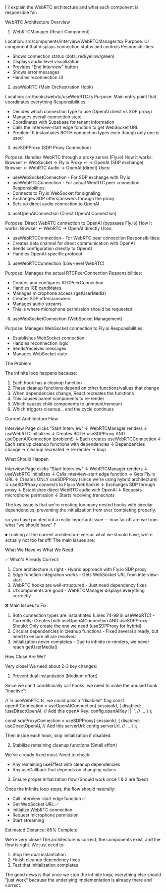 I'll explain the WebRTC architecture and what each component is responsible for:

  WebRTC Architecture Overview

  1. WebRTCManager (React Component)

  Location: src/components/interview/WebRTCManager.tsx
  Purpose: UI component that displays connection status and controls
  Responsibilities:
  - Shows connection status (dots: red/yellow/green)
  - Displays audio level visualization
  - Provides "End Interview" button
  - Shows error messages
  - Handles reconnection UI

  2. useWebRTC (Main Orchestration Hook)

  Location: src/hooks/webrtc/useWebRTC.ts
  Purpose: Main entry point that coordinates everything
  Responsibilities:
  - Decides which connection type to use (OpenAI direct vs SDP proxy)
  - Manages overall connection state
  - Coordinates with Supabase for tenant information
  - Calls the interview-start edge function to get WebSocket URL
  - Problem: It instantiates BOTH connection types even though only one is used

  3. useSDPProxy (SDP Proxy Connection)

  Purpose: Handles WebRTC through a proxy server (Fly.io)
  How it works:
  Browser ← WebSocket → Fly.io Proxy ← → OpenAI
           (SDP exchange)
  Browser ← WebRTC Audio → OpenAI (direct)
  Uses:
  - useWebSocketConnection - For SDP exchange with Fly.io
  - useWebRTCConnection - For actual WebRTC peer connection
  Responsibilities:
  - Connects to Fly.io WebSocket for signaling
  - Exchanges SDP offers/answers through the proxy
  - Sets up direct audio connection to OpenAI

  4. useOpenAIConnection (Direct OpenAI Connection)

  Purpose: Direct WebRTC connection to OpenAI (bypasses Fly.io)
  How it works:
  Browser ← WebRTC → OpenAI directly
  Uses:
  - useWebRTCConnection - For WebRTC peer connection
  Responsibilities:
  - Creates data channel for direct communication with OpenAI
  - Sends configuration directly to OpenAI
  - Handles OpenAI-specific protocol

  5. useWebRTCConnection (Low-level WebRTC)

  Purpose: Manages the actual RTCPeerConnection
  Responsibilities:
  - Creates and configures RTCPeerConnection
  - Handles ICE candidates
  - Manages microphone access (getUserMedia)
  - Creates SDP offers/answers
  - Manages audio streams
  - This is where microphone permission should be requested

  6. useWebSocketConnection (WebSocket Management)

  Purpose: Manages WebSocket connection to Fly.io
  Responsibilities:
  - Establishes WebSocket connection
  - Handles reconnection logic
  - Sends/receives messages
  - Manages WebSocket state

  The Problem

  The infinite loop happens because:

  1. Each hook has a cleanup function
  2. These cleanup functions depend on other functions/values that change
  3. When dependencies change, React recreates the functions
  4. This causes parent components to re-render
  5. Which causes child components to unmount/remount
  6. Which triggers cleanup... and the cycle continues

  Current Architecture Flow

  Interview Page clicks "Start Interview"
      ↓
  WebRTCManager renders
      ↓
  useWebRTC initializes
      ↓
  Creates BOTH useSDPProxy AND useOpenAIConnection (problem!)
      ↓
  Each creates useWebRTCConnection
      ↓
  Each sets up cleanup functions with dependencies
      ↓
  Dependencies change → cleanup recreated → re-render → loop

  What Should Happen

  Interview Page clicks "Start Interview"
      ↓
  WebRTCManager renders
      ↓
  useWebRTC initializes
      ↓
  Calls interview-start edge function → Gets Fly.io URL
      ↓
  Creates ONLY useSDPProxy (since we're using hybrid architecture)
      ↓
  useSDPProxy connects to Fly.io WebSocket
      ↓
  Exchanges SDP through proxy
      ↓
  Establishes direct WebRTC audio with OpenAI
      ↓
  Requests microphone permission
      ↓
  Starts receiving transcripts

  The key issue is that we're creating too many nested hooks with circular dependencies, preventing the initialization from ever completing properly.



  so you have pointed out a really important issue -- how far off are we from what "we should have" ?

⏺ Looking at the current architecture versus what we should have, we're actually not too far off! The main issues are:

  What We Have vs What We Need

  ✅ What's Already Correct:

  1. Core architecture is right - Hybrid approach with Fly.io SDP proxy
  2. Edge function integration works - Gets WebSocket URL from interview-start
  3. WebRTC hooks are well-structured - Just need dependency fixes
  4. UI components are good - WebRTCManager displays everything correctly

  ❌ Main Issues to Fix:

  1. Both connection types are instantiated (Lines 74-99 in useWebRTC)
    - Currently: Creates both useOpenAIConnection AND useSDPProxy
    - Should: Only create the one we need (useSDPProxy for hybrid)
  2. Circular dependencies in cleanup functions
    - Fixed several already, but need to ensure all are resolved
  3. Initialization never completes
    - Due to infinite re-renders, we never reach getUserMedia()

  How Close Are We?

  Very close! We need about 2-3 key changes:

  1. Prevent dual instantiation (Medium effort)

  Since we can't conditionally call hooks, we need to make the unused hook "inactive":

  // In useWebRTC.ts, we could pass a "disabled" flag
  const openAIConnection = useOpenAIConnection(
    sessionId,
    {
      disabled: !useDirectOpenAI, // Add this
      openAIKey: config.openAIKey || '',
      // ...
    }
  );

  const sdpProxyConnection = useSDPProxy(
    sessionId,
    {
      disabled: useDirectOpenAI, // Add this
      serverUrl: config.serverUrl,
      // ...
    }
  );

  Then inside each hook, skip initialization if disabled.

  2. Stabilize remaining cleanup functions (Small effort)

  We've already fixed most. Need to check:
  - Any remaining useEffect with cleanup dependencies
  - Any useCallback that depends on changing values

  3. Ensure proper initialization flow (Should work once 1 & 2 are fixed)

  Once the infinite loop stops, the flow should naturally:
  - Call interview-start edge function ✅
  - Get WebSocket URL ✅
  - Initialize WebRTC connection
  - Request microphone permission
  - Start streaming

  Estimated Distance: 85% Complete

  We're very close! The architecture is correct, the components exist, and the flow is right. We just need to:
  1. Stop the dual instantiation
  2. Finish cleanup dependency fixes
  3. Test that initialization completes

  The good news is that once we stop the infinite loop, everything else should "just work" because the underlying implementation is already there and correct.